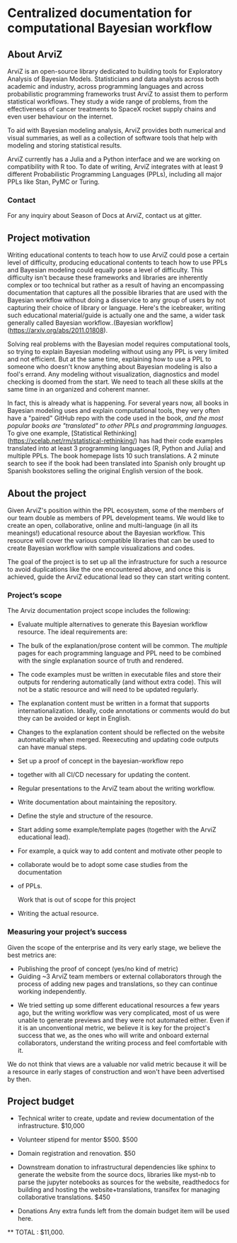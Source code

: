 # Centralized documentation for computational Bayesian workflow

## About ArviZ
ArviZ is an open-source library dedicated to building tools for Exploratory Analysis of Bayesian Models. 
Statisticians and data analysts across both academic and industry, across programming languages 
and across probabilistic programming frameworks trust ArviZ to assist them to perform statistical workflows. 
They study a wide range of problems, from the effectiveness of cancer treatments 
to SpaceX rocket supply chains and even user behaviour on the internet.

To aid with Bayesian modeling analysis, ArviZ provides both numerical and visual summaries,
as well as a collection of software tools that help with modeling and storing statistical results.

ArviZ currently has a Julia and a Python interface and we are working on compatibility with R too.
To date of writing, ArviZ integrates with at least 9 different Probabilistic Programming Languages (PPLs),
including all major PPLs like Stan, PyMC or Turing.

### Contact 
For any inquiry about Season of Docs at ArviZ, contact us at gitter.

## Project motivation
Writing educational contents to teach how to use ArviZ  could pose a certain level of difficulty, producing educational contents to teach
how to use PPLs and Bayesian modeling could equally pose a level of difficulty. This difficulty isn't because these frameworks and libraries are inherently complex or too technical but rather as a result of having an encompassing documentation that captures all
the possible libraries that are used with the Bayesian workflow
without doing a disservice to any group of users by not capturing their choice of library or language. 
Here's the icebreaker, writing such educational material/guide is actually one and the same, 
a wider task generally called Bayesian workflow..(Bayesian workflow](https://arxiv.org/abs/2011.01808).

Solving real problems with the Bayesian model requires computational tools, 
so trying to explain Bayesian modeling without using any PPL is very limited and not efficient. 
But at the same time, explaining how to use a PPL to someone who doesn't know 
anything about Bayesian modeling is also a fool's errand. 
Any modeling without visualization, diagnostics and model checking is 
doomed from the start.
We need to teach all these skills at the same time in an organized and coherent manner.

In fact, this is already what is happening. For several years now, 
all books in Bayesian modeling uses and explain computational tools, 
they very often have a "paired" GitHub repo with the code used in the book, 
_and the most popular books are "translated" to other PPLs and programming languages._ 
To give one example, [Statistical Rethinking] (https://xcelab.net/rm/statistical-rethinking/)
has had their code examples translated into at least 3 programming languages 
(R, Python and Julia) and multiple PPLs. The book homepage lists 10 such translations. 
A 2 minute search to see if the book had been translated into Spanish only 
brought up Spanish bookstores selling the original English version of the book.

## About the project
Given ArviZ's position within the PPL ecosystem, some of the members of our team 
double as members of PPL development teams. We would like to create an open, collaborative, online 
and multi-language (in all its meanings!) educational resource about the Bayesian workflow. This resource will cover the various compatible libraries that can be used to create Bayesian workflow with sample visualizations and codes.

The goal of the project is to set up all the infrastructure for such a resource to 
avoid duplications like the one encountered above, and once this is achieved, guide the ArviZ educational lead 
so they can start writing content.

### Project’s scope
The Arviz documentation project scope includes the following:
* Evaluate multiple alternatives to generate this Bayesian workflow resource. 
  The ideal requirements are:
- The bulk of the explanation/prose content will be common. 
  The _multiple_ pages for each programming language and PPL need to be combined 
  with the single explanation source of truth and rendered.
- The code examples must be written in executable files and store their outputs
  for rendering automatically (and without extra code). 
  This will not be a static resource and will need to be updated regularly.
- The explanation content must be written in a format that supports internationalization. 
  Ideally, code annotations or comments would do but they can be avoided or kept in English.

- Changes to the explanation content should be reflected on the website automatically
  when merged. Reexecuting and updating code outputs can have manual steps.
* Set up  a proof of concept in the bayesian-workflow repo
* together with all CI/CD necessary for updating the content.
* Regular presentations to the ArviZ team about the writing workflow.
* Write documentation about maintaining the repository.
* Define the style and structure of the resource.
* Start adding some example/template pages (together with the ArviZ educational lead). 
* For example, a quick way to add content and motivate other people to 
* collaborate would be to adopt some case studies from the documentation 
* of PPLs.

  Work that is out of scope for this project
* Writing the actual resource.

### Measuring your project’s success
Given the scope of the enterprise and its very early stage, we believe the best metrics are:
* Publishing the proof of concept (yes/no kind of metric)
* Guiding ~3 ArviZ team members or external collaborators through the process of adding new pages and translations, 
  so they can continue working independently.
- We tried setting up some different educational resources a few years ago, but 
  the writing workflow was very complicated, most of us were unable to 
  generate previews and they were not automated either. Even if it is an 
  unconventional metric, we believe it is key for the project's success 
  that we, as the ones who will write and onboard external collaborators, 
  understand the writing process and feel comfortable with it.

 We do not think that views are a valuable nor valid metric because it will be a resource in 
 early stages of construction and won't have been advertised by then.

## Project budget

* Technical writer to create, update and review documentation of the infrastructure.
$10,000
* Volunteer stipend for mentor $500.
 $500
* Domain registration and renovation.
$50
* Downstream donation to infrastructural dependencies like sphinx to generate the website from the source docs, libraries like myst-nb to parse the jupyter notebooks as  sources for the website, readthedocs for building and hosting the website+translations, transifex for managing collaborative translations. 
 $450
 
* Donations
 Any extra funds left from the domain budget item will be used here.


** TOTAL  : $11,000.

